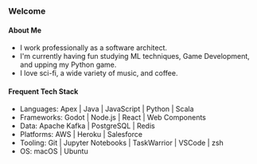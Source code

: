 ### Welcome

#### About Me
- I work professionally as a software architect.
- I'm currently having fun studying ML techniques, Game Development, and upping my Python game.
- I love sci-fi, a wide variety of music, and coffee.

#### Frequent Tech Stack
- Languages: Apex | Java | JavaScript | Python | Scala 
- Frameworks: Godot | Node.js | React | Web Components 
- Data:  Apache Kafka | PostgreSQL | Redis 
- Platforms: AWS | Heroku | Salesforce
- Tooling: Git | Jupyter Notebooks | TaskWarrior | VSCode | zsh
- OS: macOS | Ubuntu 
